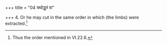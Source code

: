 +++
title = "04 यथोद्धृतं वा"

+++
4. Or he may cut in the same order in which (the limbs) were extracted.[^1]  

[^1]: Thus the order mentioned in VI.22.6.  
